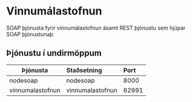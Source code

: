 # Vinnumálastofnun
SOAP þjónusta fyrir vinnumálastofnun ásamt REST þjónustu sem hjúpar SOAP þjónustunaþ

## Þjónustu í undirmöppum

| Þjónusta              | Staðsetning      | Port  |
| --------------------- |:---------------- |:----- |
| nodesoap              | nodesoap         | 8000  |
| vinnumalastofnun      | vinnumalastofnun | 62991 |
